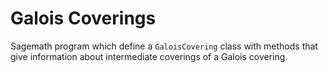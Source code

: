 # Galois Coverings

Sagemath program which define a `GaloisCovering` class with methods that give
information about intermediate coverings of a Galois covering.
